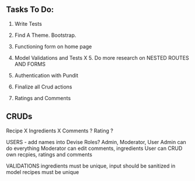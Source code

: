 ## Tasks To Do: 

1. Write Tests
2. Find A Theme. Bootstrap.
3. Functioning form on home page

4. Model Validations and Tests
X 5. Do more research on NESTED ROUTES AND FORMS 
6. Authentication with Pundit

7. Finalize all Crud actions
8. Ratings and Comments

## CRUDs
  Recipe X
  Ingredients X
  Comments ?
  Rating ?

USERS - add names into Devise
  Roles? 
  Admin, Moderator, User
  Admin can do everything
  Moderator can edit comments, ingredients
  User can CRUD own recpies, ratings and comments

VALIDATIONS
  ingredients must be unique, input should be sanitized in model
  recipes must be unique